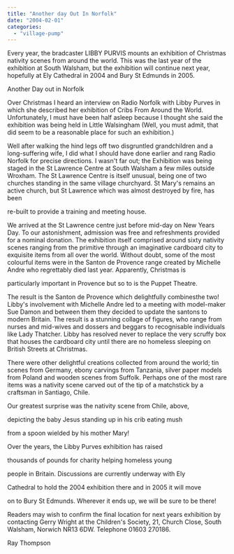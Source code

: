 ```yaml
---
title: "Another day Out In Norfolk"
date: "2004-02-01"
categories: 
  - "village-pump"
---
```


Every year, the bradcaster LIBBY PURVIS mounts an exhibition of Christmas nativity scenes from around the world. This was the last year of the exhibition at South Walsham, but the exhibition will continue next year, hopefully at Ely Cathedral in 2004 and Bury St Edmunds in 2005.

Another Day out in Norfolk

Over Christmas I heard an interview on Radio Norfolk with Libby Purves in which she described her exhibition of Cribs From Around the World. Unfortunately, I must have been half asleep because I thought she said the exhibition was being held in Little Walsingham (Well, you must admit, that did seem to be a reasonable place for such an exhibition.)

Well after walking the hind legs off two disgruntled grandchildren and a long-suffering wife, I did what I should have done earlier and rang Radio Norfolk for precise directions. I wasn't far out; the Exhibition was being staged in the St Lawrence Centre at South Walsham a few miles outside Wroxham. The St Lawrence Centre is itself unusual, being one of two churches standing in the same village churchyard. St Mary's remains an active church, but St Lawrence which was almost destroyed by fire, has been

re-built to provide a training and meeting house.

We arrived at the St Lawrence centre just before mid-day on New Years Day. To our astonishment, admission was free and refreshments provided for a nominal donation. The exhibition itself comprised around sixty nativity scenes ranging from the primitive through an imaginative cardboard city to exquisite items from all over the world. Without doubt, some of the most colourful items were in the Santon de Provence range created by Michelle Andre who regrettably died last year. Apparently, Christmas is

particularly important in Provence but so to is the Puppet Theatre.

The result is the Santon de Provence which delightfully combinesthe two! Libby's involvement with Michelle Andre led to a meeting with model-maker Sue Damon and between them they decided to update the santons to modern Britain. The result is a stunning collage of figures, who range from nurses and mid-wives and dossers and beggars to recognisable individuals like Lady Thatcher. Libby has resolved never to replace the very scruffy box that houses the cardboard city until there are no homeless sleeping on British Streets at Christmas.

There were other delightful creations collected from around the world; tin scenes from Germany, ebony carvings from Tanzania, silver paper models from Poland and wooden scenes from Suffolk. Perhaps one of the most rare items was a nativity scene carved out of the tip of a matchstick by a craftsman in Santiago, Chile.

Our greatest surprise was the nativity scene from Chile, above,

depicting the baby Jesus standing up in his crib eating mush

from a spoon wielded by his mother Mary!

Over the years, the Libby Purves exhibition has raised

thousands of pounds for charity helping homeless young

people in Britain. Discussions are currently underway with Ely

Cathedral to hold the 2004 exhibition there and in 2005 it will move

on to Bury St Edmunds. Wherever it ends up, we will be sure to be there!

Readers may wish to confirm the final location for next years exhibition by contacting Gerry Wright at the Children's Society, 21, Church Close, South Walsham, Norwich NR13 6DW. Telephone 01603 270186.

Ray Thompson
